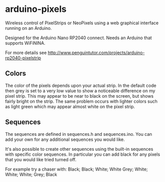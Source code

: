 # arduino-pixels
Wireless control of PixelStrips or NeoPixels using a web graphical interface running on an Arduino.

Designed for the Arduino Nano RP2040 connect.
Needs an Arduino that supports WiFiNINA. 

For more details see <http://www.penguintutor.com/projects/arduino-rp2040-pixelstrip> 

## Colors

The color of the pixels depends upon your actual strip. In the default code then grey is set to a very low value to show a noticeable difference on my pixel strip. This may appear to be near to black on the screen, but shows fairly bright on the strip. The same problem occurs with lighter colors such as light green which may appear almost white on the pixel strip.

## Sequences

The sequences are defined in sequences.h and sequences.ino. You can add your own for any additional sequences you would like.

It's also possible to create other sequences using the built-in sequences with specific color sequences. In particular you can add black for any pixels that you would like tried turned off.

For example try a chaser with:
Black; Black; White; White
Grey; White; White; White; Grey; Black